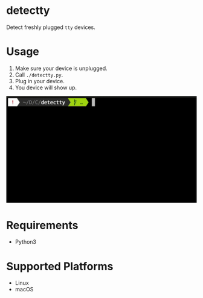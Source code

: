 # detectty

Detect freshly plugged `tty` devices.

# Usage

1. Make sure your device is unplugged.
2. Call `./detectty.py`.
3. Plug in your device.
4. You device will show up.

![](demo.gif)

# Requirements

- Python3

# Supported Platforms

- Linux
- macOS

